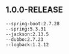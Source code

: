 ## 1.0.0-RELEASE
```textmate
--spring-boot:2.7.28
--spring:5.3.31
--jackson:2.13.5
--dubbo:2.7.23
--logback:1.2.12
```